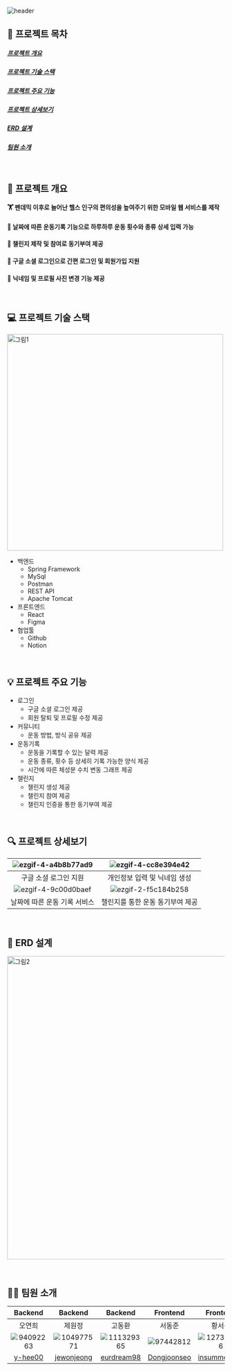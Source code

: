 ![header](https://capsule-render.vercel.app/api?type=venom&color=&height=300&section=header&text=BodyRecord&fontSize=70)
## 🏃 프로젝트 목차

##### [프로젝트 개요](#-프로젝트-개요)
##### [프로젝트 기술 스택](#-프로젝트-기술-스택)
##### [프로젝트 주요 기능](#-프로젝트-주요-기능)
##### [프로젝트 상세보기](#-프로젝트-상세보기)
##### [ERD 설계](#-erd-설계)
##### [팀원 소개](#-팀원-소개)

&nbsp;

## 🚩 프로젝트 개요

#### 🏋 펜데믹 이후로 늘어난 헬스 인구의 편의성을 높여주기 위한 모바일 웹 서비스를 제작
#### 📅 날짜에 따른 운동기록 기능으로 하루하루 운동 횟수와 종류 상세 입력 가능
#### 👟 챌린지 제작 및 참여로 동기부여 제공
#### 📍 구글 소셜 로그인으로 간편 로그인 및 회원가입 지원
#### 🙂 닉네임 및 프로필 사진 변경 기능 제공

&nbsp;

## 💻 프로젝트 기술 스택
<img width="500" alt="그림1" src="https://github.com/A1B1O3/.github/assets/127364216/69f54833-7bc7-4feb-b8a6-beb5af0328a4">

* 백엔드
  * Spring Framework
  * MySql
  * Postman
  * REST API
  * Apache Tomcat
* 프론트엔드
  * React
  * Figma
* 협업툴
  * Github
  * Notion

&nbsp;

## 💡 프로젝트 주요 기능

* 로그인
  * 구글 소셜 로그인 제공
  * 회원 탈퇴 및 프로필 수정 제공
* 커뮤니티
  * 운동 방법, 방식 공유 제공
* 운동기록
  * 운동을 기록할 수 있는 달력 제공
  * 운동 종류, 횟수 등 상세히 기록 가능한 양식 제공
  * 시간에 따른 체성분 수치 변동 그래프 제공
* 챌린지
  * 챌린지 생성 제공
  * 챌린지 참여 제공
  * 챌린지 인증을 통한 동기부여 제공

&nbsp;

## 🔍 프로젝트 상세보기

|![ezgif-4-a4b8b77ad9](https://github.com/A1B1O3/.github/assets/97442812/ebdb20f2-731c-4ad4-bdce-fd1002949595)|![ezgif-4-cc8e394e42](https://github.com/A1B1O3/.github/assets/97442812/9cb4fb3c-df5d-4ffa-b69f-59a7dfa53f43)|
| :--:| :--:| 
| 구글 소셜 로그인 지원 | 개인정보 입력 및 닉네임 생성 |
| ![ezgif-4-9c00d0baef](https://github.com/A1B1O3/.github/assets/97442812/4c256351-edc5-43f3-b9a2-115287772964)| ![ezgif-2-f5c184b258](https://github.com/A1B1O3/.github/assets/97442812/faf5145e-f816-45e6-864e-7af319153073)|
| 날짜에 따른 운동 기록 서비스 | 챌린지를 통한 운동 동기부여 제공 |

&nbsp;

## 🧰 ERD 설계 

<img width="700" alt="그림2" src="https://github.com/A1B1O3/.github/assets/127364216/4a93ff08-d947-4c26-8d2c-2459c69d7eac">

&nbsp;

## 🧑‍💻 팀원 소개
| Backend| Backend| Backend| Frontend| Frontend|
| :--:| :--:| :--:| :--:| :--:|
| 오연희 | 제원정 | 고동환 | 서동준 | 황서윤 |
| ![94092263](https://github.com/A1B1O3/.github/assets/97442812/71318137-c4f7-4eeb-bc08-8f0eba14c04a) | ![104977571](https://github.com/A1B1O3/.github/assets/97442812/ee5495cf-a09f-4cb8-93a5-7e1b28e01bb9) | ![111329365](https://github.com/A1B1O3/.github/assets/97442812/7b323f54-dbad-4f22-b530-31e0331da457) | ![97442812](https://github.com/A1B1O3/.github/assets/97442812/29088bd4-7f7e-4df1-b7cb-821a70a9af4e) | ![127364216](https://github.com/A1B1O3/.github/assets/97442812/7554bd7f-10cd-49e0-8def-9955dbba0a77) |
|[y-hee00](https://github.com/y-hee00)|[jewonjeong](https://github.com/jewonjeong)|[eurdream98](https://github.com/eurdream98)|[Dongjoonseo](https://github.com/Dongjoonseo)|[insummer712](https://github.com/insummer712)|

